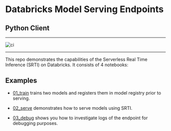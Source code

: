 # Databricks Model Serving Endpoints
## Python Client

<hr />

![ci](https://https://github.com/sebrahimi1988/databricks-srti-demo/actions/workflows/ci.yml/badge.svg)

<hr/>


This repo demonstrates the capabilities of the Serverless Real Time Inference (SRTI) on Databricks. It consists of 4 notebooks:

## Examples

* [01_train](./Notebooks/01_train) trains two models and registers them in model registry prior to serving.

* [02_serve](./Notebooks/02_serve) demonstrates how to serve models using SRTI.

* [03_debug](./Notebooks/03_debug) shows you how to investigate logs of the endpoint for debugging purposes.
